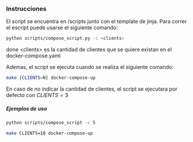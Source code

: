 ### Instrucciones

El script se encuentra en /scripts junto con el template de jinja. Para correr el escript puede
usarse el siguiente comando:

```bash
python scripts/compose_script.py -c <clients>
```

done \<clients> es la cantidad de clientes que se quiere existan en el docker-compose.yaml

Ademas, el script se ejecuta cuando se realiza el siguiente comando:

```bash
make |CLIENTS=N| docker-compose-up
```

En caso de no indicar la cantidad de clientes, el script se ejecutara por defecto con $CLIENTS=3$

##### Ejemplos de uso

```bash
python scripts/compose_script -c 5
```

```bash
make CLIENTS=10 docker-compose-up
```